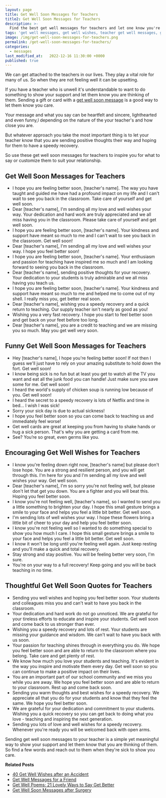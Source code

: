 ```yaml
---
layout: page
title: Get Well Soon Messages for Teachers
title2: Get Well Soon Messages for Teachers
description: >-
  Find the best get well messages for teachers and let one know you're thinking of them with these touching get well soon messages.
tags: 'get well messages, get well wishes, teacher get well messages, get well soon'
image: /img/get-well-soon-messages-for-teachers.png
permalink: /get-well-soon-messages-for-teachers/
categories:
  - messages
last_modified_at:   2022-12-16 11:30:00 +0000
published: true
---
```



We can get attached to the teachers in our lives. They play a vital role for many of us. So when they are not feeling well it can be upsetting. 

If you have a teacher who is unwell it's understandable to want to do something to show your support and let them know you are thinking of them. Sending a gift or card with a <a href="/get-well-wishes/">get well soon message</a> is a good way to let them know you care.

Your message and what you say can be heartfelt and sincere, lighthearted and even funny,l depending on the nature of the your teacher's and how close you are. 

But whatever approach you take the most important thing is to let your teacher know that you are sending positive thoughts their way and hoping for them to have a speedy recovery. 

So use these get well soon messages for teachers to inspire you for what to say or customize them to suit your relationship.


<h2>Get Well Soon Messages for Teachers</h2>

<ul>
<li>I hope you are feeling better soon, [teacher's name]. The way you have taught and guided me have had a profound impact on my life and I can't wait to see you back in the classroom. Take care of yourself and get well soon.</li>
<li>Dear [teacher's name], I'm sending all my love and well wishes your way. Your dedication and hard work are truly appreciated and we all miss having you in the classroom. Please take care of yourself and get well soon.</li>
<li>I hope you are feeling better soon, [teacher's name]. Your kindness and support have meant so much to me and I can't wait to see you back in the classroom. Get well soon!</li>
<li>Dear [teacher's name], I'm sending all my love and well wishes your way. I hope you feel better soon!</li>
<li>I hope you are feeling better soon, [teacher's name]. Your enthusiasm and passion for teaching have inspired me so much and I am looking forward to seeing you back in the classroom.</li>
<li>Dear [teacher's name], sending positive thoughts for your recovery. Your dedication to your students is truly admirable and we all miss having you teach us.</li>
<li>I hope you are feeling better soon, [teacher's name]. Your kindness and support have meant so much to me and helped me to come out of my shell. I really miss you, get better real soon.</li>
<li>Dear [teacher's name], wishing you a speedy recovery and a quick return to teaching. Our supply teacher isn't nearly as good as you!</li>
<li>Wishing you a very fast recovery. I hope you start to feel better soon and get back on your feet before too long.</li>
<li>Dear [teacher's name], you are a credit to teaching and we are missing you so much. May you get well very soon.</li>
</ul>


<h2>Funny Get Well Soon Messages for Teachers</h2>


<ul>
<li>Hey [teacher's name], I hope you're feeling better soon! If not then I guess we'll just have to rely on your amazing substitute to hold down the fort. Get well soon!</li>
<li>I know being sick is no fun but at least you get to watch all the TV you want and eat all the junk food you can handle! Just make sure you save some for me. Get well soon!</li>
<li>I heard the world's supply of chicken soup is running low because of you. Get well soon!</li>
<li>I heard the secret to a speedy recovery is lots of Netflix and time in bed... I wish I was sick!</li>
<li>Sorry your sick day is due to actual sickness!</li>
<li>I hope you feel better soon so you can come back to teaching us and immediately feel worse!</li>
<li>Get well cards are great at keeping you from having to shake hands or hug a sick person. That's why you are getting a card from me.</li>
<li>See? You’re so great, even germs like you.</li>
</ul>


<h2>Encouraging Get Well Wishes for Teachers</h2>

<ul>
<li>I know you're feeling down right now, [teacher's name] but please don't lose hope. You are a strong and resilient person, and you will get through this. I'm here for you and I'm sending all my love and well wishes your way. Get well soon.</li>
<li>Dear [teacher's name], I'm so sorry you're not feeling well, but please don't let that get you down. You are a fighter and you will beat this. Hoping you feel better soon.</li>
<li>I know you're not feeling well, [teacher's name], so I wanted to send you a little something to brighten your day. I hope this small gesture brings a smile to your face and helps you feel a little bit better. Get well soon.</li>
<li>I'm sending lots of well wishes your way. I hope these flowers bring a little bit of cheer to your day and help you feel better soon.</li>
<li>I know you're not feeling well so I wanted to do something special to show you how much I care. I hope this small gesture brings a smile to your face and helps you feel a little bit better. Get well soon.</li>
<li>I know it won't be long until you're feeling well again. Just keep resting and you'll make a quick and total recovery.</li>
<li>Stay strong and stay positive. You will be feeling better very soon, I'm sure.</li>
<li>You're on your way to a full recovery! Keep going and you will be back teaching in no time.</li>
</ul>


<h2>Thoughtful Get Well Soon Quotes for Teachers</h2>

<ul>
<li>Sending you well wishes and hoping you feel better soon. Your students and colleagues miss you and can't wait to have you back in the classroom.</li>
<li>Your dedication and hard work do not go unnoticed. We are grateful for your tireless efforts to educate and inspire your students. Get well soon and come back to us stronger than ever.</li>
<li>Wishing you a speedy recovery and lots of rest. Your students are missing your guidance and wisdom. We can't wait to have you back with us soon.</li>
<li>Your passion for teaching shines through in everything you do. We hope you feel better soon and are able to return to the classroom where you belong. Take care and get plenty of rest.</li>
<li>We know how much you love your students and teaching. It's evident in the way you inspire and motivate them every day. Get well soon so you can continue to make a positive impact on their lives.</li>
<li>You are an important part of our school community and we miss you while you are away. We hope you feel better soon and are able to return to your classroom. Rest up and come back soon.</li>
<li>Sending you warm thoughts and best wishes for a speedy recovery. We appreciate all that you do for your students and know that they feel the same. We hope you feel better soon.</li>
<li>We are grateful for your dedication and commitment to your students. Wishing you a quick recovery so you can get back to doing what you love - teaching and inspiring the next generation.</li>
<li>Sending you lots of love and well wishes for a speedy recovery. Whenever you're ready you will be welcomed back with open arms.</li>
</ul>

Sending get well soon messages to your teacher is a simple yet meaningful way to show your support and let them know that you are thinking of them. So find a few words and reach out to them when they're sick to show you care.

<strong>Related Posts</strong>
<ul>
<li><a href="/get-well-wishes-after-an-accident/">40 Get Well Wishes after an Accident</a></li>
<li><a href="/get-well-soon-messages-for-a-friend/">Get Well Messages for a Friend</a></li>
<li><a href="/get-well-poems/">Get Well Poems: 21 Lovely Ways to Say Get Better</a></li>
<li><a href="/get-well-soon-messages-after-surgery/">Get Well Soon Messages after Surgery</a></li>
</ul>
